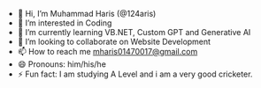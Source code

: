 - 👋 Hi, I’m Muhammad Haris (@124aris)
- 👀 I’m interested in Coding
- 🌱 I’m currently learning VB.NET, Custom GPT and Generative AI
- 💞️ I’m looking to collaborate on Website Development
- 📫 How to reach me mharis01470017@gmail.com
- 😄 Pronouns: him/his/he
- ⚡ Fun fact: I am studying A Level and i am a very good cricketer.

<!---
124aris/124aris is a ✨ special ✨ repository because its `README.md` (this file) appears on your GitHub profile.
You can click the Preview link to take a look at your changes.
--->
